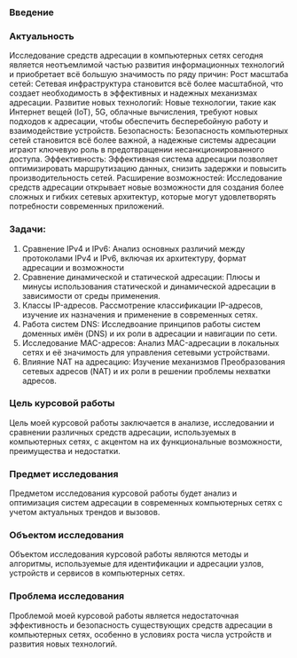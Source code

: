 ### Введение
### Актуальность
Исследование средств адресации в компьютерных сетях сегодня является неотъемлимой частью развития информационных технологий и приобретает всё большую значимость по ряду причин:
Рост масштаба сетей: Сетевая инфраструктура становится всё более масштабной, что создает необходимость в эффективных и надежных механизмах адресации.
Развитие новых технологий: Новые технологии, такие как Интернет вещей (IoT), 5G, облачные вычисления, требуют новых подходов к адресации, чтобы обеспечить бесперебойную работу и взаимодействие устройств.
Безопасность: Безопасность компьютерных сетей становится всё более важной, а надежные системы адресации играют ключевую роль в предотвращении несанкционированного доступа.
Эффективность: Эффективная система адресации позволяет оптимизировать маршрутизацию данных, снизить задержки и повысить производительность сетей.
Расширение возможностей: Исследование средств адресации открывает новые возможности для создания более сложных и гибких сетевых архитектур, которые могут удовлетворять потребности современных приложений.

### Задачи:
1. Сравнение IPv4 и IPv6: Анализ основных различий между протоколами IPv4 и IPv6, включая их архитектуру, формат адресации и возможности
2. Сравнение динамической и статической адресации: Плюсы и минусы использования статической и динамической адресации в зависимости от среды применения.
3. Классы IP-адресов. Рассмотрение классификации IP-адресов, изучение их назначения и применение в современных сетях.
4. Работа систем DNS: Исследвоание принципов работы систем доменных имён (DNS) и их роли в адресации и навигации по сети.
5. Исследование MAC-адресов: Анализ MAC-адресации в локальных сетях и её значимость для управления сетевыми устройствами.
6. Влияние NAT на адресацию: Изучение механизмов Преобразования сетевых адресов (NAT) и их роли в решении проблемы нехватки адресов.

### Цель курсовой работы
Цель моей курсовой работы заключается в анализе, исследовании и сравнении различных средств адресации, используемых в компьютерных сетях, с акцентом на их функциональные возможности, преимущества и недостатки.

### Предмет исследования
Предметом исследования курсовой работы будет анализ и оптимизация систем адресации в современных компьютерных сетях с учетом актуальных трендов и вызовов.

### Объектом исследования
Объектом исследования курсовой работы являются методы и алгоритмы, используемые для идентификации и адресации узлов, устройств и сервисов в компьютерных сетях.

### Проблема исследования
Проблемой моей курсовой работы является недостаточная эффективность и безопасность существующих средств адресации в компьютерных сетях, особенно в условиях роста числа устройств и развития новых технологий.
